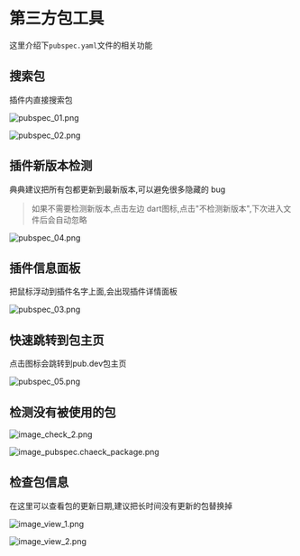# 第三方包工具

这里介绍下`pubspec.yaml`文件的相关功能


## 搜索包

插件内直接搜索包

![pubspec_01.png](pubspec_01.png)

![pubspec_02.png](pubspec_02.png)


## 插件新版本检测

<note>
<p>典典建议把所有包都更新到最新版本,可以避免很多隐藏的 bug</p>
</note>



> 如果不需要检测新版本,点击左边 dart图标,点击"不检测新版本",下次进入文件后会自动忽略


![pubspec_04.png](pubspec_04.png)

## 插件信息面板

把鼠标浮动到插件名字上面,会出现插件详情面板

![pubspec_03.png](pubspec_03.png)


## 快速跳转到包主页

点击图标会跳转到pub.dev包主页

![pubspec_05.png](pubspec_05.png)

## 检测没有被使用的包

![image_check_2.png](image_check_2.png)

![image_pubspec.chaeck_package.png](image_pubspec.chaeck_package.png)

## 检查包信息

在这里可以查看包的更新日期,建议把长时间没有更新的包替换掉

![image_view_1.png](image_view_1.png)

![image_view_2.png](image_view_2.png)